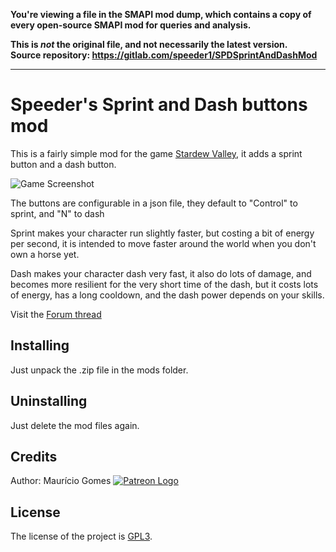 **You're viewing a file in the SMAPI mod dump, which contains a copy of every open-source SMAPI mod
for queries and analysis.**

**This is _not_ the original file, and not necessarily the latest version.**  
**Source repository: https://gitlab.com/speeder1/SPDSprintAndDashMod**

----

# Speeder's Sprint and Dash buttons mod
 
This is a fairly simple mod for the game [Stardew Valley](http://stardewvalley.net/), it adds a sprint button and a dash button.

![Game Screenshot](screenshot.png)

The buttons are configurable in a json file, they default to "Control" to sprint, and "N" to dash

Sprint makes your character run slightly faster, but costing a bit of energy per second, it is intended to move faster around the world when you don't own a horse yet.

Dash makes your character dash very fast, it also do lots of damage, and becomes more resilient for the very short time of the dash, but it costs lots of energy, has a long cooldown, and the dash power depends on your skills.

Visit the [Forum thread](http://community.playstarbound.com/threads/smapi-sprint-and-dash-button.111726/)

## Installing

Just unpack the .zip file in the mods folder.

## Uninstalling

Just delete the mod files again.

## Credits

Author: Maurício Gomes [![Patreon Logo](ipatreon.png)](https://patreon.com/user?u=3066937)

## License

The license of the project is [GPL3](https://gnu.org/licenses/gpl.html).